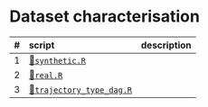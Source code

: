
# Dataset characterisation

| \#  | script                                              | description |
|:----|:----------------------------------------------------|:------------|
| 1   | [📄`synthetic.R`](1-synthetic.R)                     |             |
| 2   | [📄`real.R`](2-real.R)                               |             |
| 3   | [📄`trajectory_type_dag.R`](3-trajectory_type_dag.R) |             |
